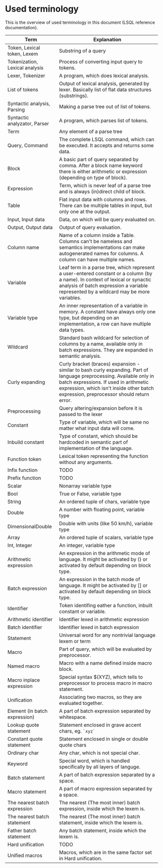 # Used terminology
This is the overview of used terminology in this document (LSQL reference documentation).

| Term | Explanation |
| ---  | ----------- |
| Token, Lexical token, Lexem | Substring of a query |
| Tokenization, Lexical analysis | Process of converting input query to tokens. |
| Lexer, Tokenizer | A program, which does lexical analysis. |
| List of tokens | Output of lexical analysis, generated by lexer. Basically list of flat data structures (substrings). |
| Syntactic analysis, Parsing | Making a parse tree out of list of tokens. |
| Syntactic analyzator, Parser | A program, which parses list of tokens. |
| Term | Any element of a parse tree |
| Query, Command | The complete LSQL command, which can be executed. It accepts and returns some data. |
| Block | A basic part of query separated by comma. After a block name keyword there is either arithmetic or expression (depending on type of block). |
| Expression | Term, which is never leaf of a parse tree and is always (in)direct child of block. |
| Table | Flat input data with columns and rows. There can be multiple tables in input, but only one at the output. |
| Input, Input data | Data, on which will be query evaluated on. |
| Output, Output data | Output of query evaluation. |
| Column name | Name of a column inside a Table. Columns can't be nameless and semantics implementations can make autogenerated names for columns. A column can have multiple names.|
| Variable | Leaf term in a parse tree, which represent a user-entered constant or a column (by a name). In context of lexical or synactic analysis of batch expression a variable represented by a wildcard may be more variables. |
| Variable type | An inner representation of a variable in memory. A constant have always only one type, but depending on an implementation, a row can have multiple data types. |
| Wildcard | Standard bash wildcard for selection of columns by a name, available only in batch expressions. They are expanded in semantic analysis. |
| Curly expanding | Curly bracket (braces) expansion - similar to bash curly expanding. Part of language preprocessing. Available only in batch expressions. If used in arithmetic expression, which isn't inside other batch expression, preprocessor should return error. |
| Preprocessing | Query altering/expansion before it is passed to the lexer |
| Constant | Type of variable, which will be same no matter what input data will come. |
| Inbuild constant | Type of constant, which should be hardcoded in semantic part of implementation of the language. |
| Function token | Lexical token representing the function without any arguments. |
| Infix function | TODO |
| Prefix function | TODO |
| Scalar | Nonarray variable type |
| Bool | True or False, variable type |
| String | An ordered tuple of chars, variable type |
| Double | A number with floating point, variable type |
| DimensionalDouble | Double with units (like 50 km/h), variable type |
| Array | An ordered tuple of scalars, variable type |
| Int, Integer | An integer, variable type |
| Arithmetic expression | An expression in the arithmetic mode of language. It might be activated by () or activated by default depending on block type. |
| Batch expression | An expression in the batch mode of language. It might be activated by [] or activated by default depending on block type. |
| Identifier | Token identifing eather a function, inbuilt constant or variable. |
| Arithmetic identifier | Identifier lexed in arithmetic expression |
| Batch identifier | Identifier lexed in batch expression |
| Statement | Universal word for any nontrivial language lexem or term |
| Macro | Part of query, which will be evaluated by preprocessor. |
| Named macro | Macro with a name defined inside macro block. |
| Macro inplace expression | Special syntax $(XYZ), which tells to preprocessor to process macro in macro statement. |
| Unification | Associating two macros, so they are evaluated together. |
| Element (in batch expression) | A part of batch expression separated by whitespace. |
| Lookup quote statement | Statement enclosed in grave accent chars, eg. `` `xyz` `` |
| Constant quote statement | Statement enclosed in single or double quote chars |
| Ordinary char | Any char, which is not special char. |
| Keyword | Special word, which is handled specifically by all layers of languge. |
| Batch statement | A part of batch expression separated by a space.|
| Macro statement | A part of macro expression separated by a space.|
| The nearest batch expression | The nearest (The most inner) batch expression, inside which the lexem is. |
| The nearest batch statement | The nearest (The most inner) batch statement, inside which the lexem is. |
| Father batch statement | Any batch statement, inside which the lexem is. |
| Hard unification | TODO |
| Unified macros | Macros, which are in the same factor set in Hard unification.|
